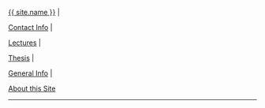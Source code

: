 
<p><a href="{{site.baseurl}}">{{ site.name }}</a>
  <span class = "nav-divider">|</span></p>
  <p><a href="{{site.baseurl}}about/me.html">Contact Info</a>
    <span class = "nav-divider">|</span></p>
<p>
  <a href="{{site.baseurl}}">Lectures</a>
  <span class = "nav-divider">|</span></p>
<p>
  <a href="{{site.baseurl}}thesis">Thesis</a>
  <span class = "nav-divider">|</span></p>
<p><a href="{{site.baseurl}}general">General Info</a>
  <span class = "nav-divider">|</span></p>
<p><a href="{{site.baseurl}}about/thissite.html">About this Site</a>
</p>
<hr/>
